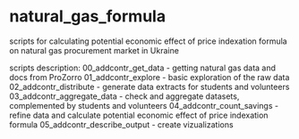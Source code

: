 # natural_gas_formula
scripts for calculating potential economic effect of price indexation formula on natural gas procurement market in Ukraine

scripts description:
00_addcontr_get_data - getting natural gas data and docs from ProZorro
01_addcontr_explore - basic exploration of the raw data
02_addcontr_distribute - generate data extracts for students and volunteers
03_addcontr_aggregate_data - check and aggregate datasets, complemented by students and volunteers
04_addcontr_count_savings - refine data and calculate potential economic effect of price indexation formula
05_addcontr_describe_output - create vizualizations
